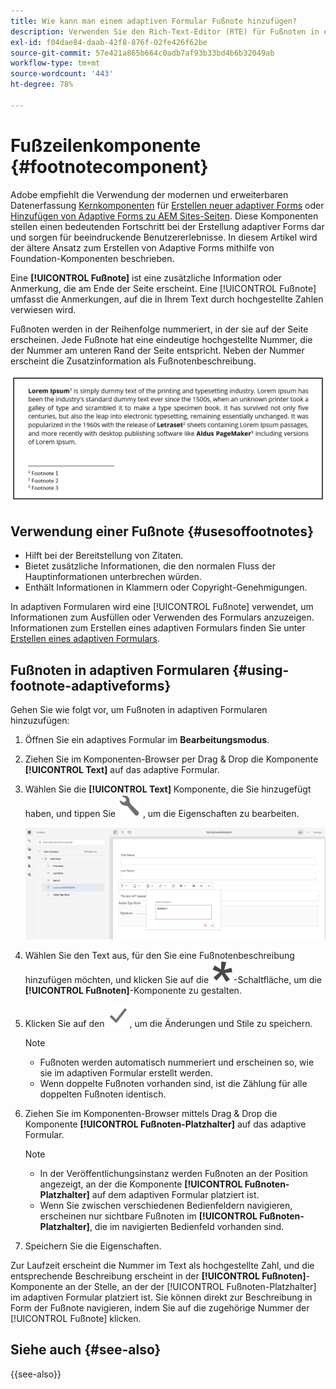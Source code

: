 ```yaml
---
title: Wie kann man einem adaptiven Formular Fußnote hinzufügen?
description: Verwenden Sie den Rich-Text-Editor (RTE) für Fußnoten in einem adaptiven Formular.
exl-id: f04dae84-daab-42f8-876f-02fe426f62be
source-git-commit: 57e421a865b664c0adb7af93b33bd4b6b32049ab
workflow-type: tm+mt
source-wordcount: '443'
ht-degree: 78%

---
```


# Fußzeilenkomponente {#footnotecomponent}

<span class="preview"> Adobe empfiehlt die Verwendung der modernen und erweiterbaren Datenerfassung [Kernkomponenten](https://experienceleague.adobe.com/docs/experience-manager-core-components/using/adaptive-forms/introduction.html?lang=de) für [Erstellen neuer adaptiver Forms](/help/forms/creating-adaptive-form-core-components.md) oder [Hinzufügen von Adaptive Forms zu AEM Sites-Seiten](/help/forms/create-or-add-an-adaptive-form-to-aem-sites-page.md). Diese Komponenten stellen einen bedeutenden Fortschritt bei der Erstellung adaptiver Forms dar und sorgen für beeindruckende Benutzererlebnisse. In diesem Artikel wird der ältere Ansatz zum Erstellen von Adaptive Forms mithilfe von Foundation-Komponenten beschrieben. </span>

Eine **[!UICONTROL Fußnote]** ist eine zusätzliche Information oder Anmerkung, die am Ende der Seite erscheint. Eine [!UICONTROL Fußnote] umfasst die Anmerkungen, auf die in Ihrem Text durch hochgestellte Zahlen verwiesen wird.

Fußnoten werden in der Reihenfolge nummeriert, in der sie auf der Seite erscheinen. Jede Fußnote hat eine eindeutige hochgestellte Nummer, die der Nummer am unteren Rand der Seite entspricht. Neben der Nummer erscheint die Zusatzinformation als Fußnotenbeschreibung.

![Fußnotenbeschreibung](/help/forms/assets/footnote_description.png)


## Verwendung einer Fußnote {#usesoffootnotes}

* Hilft bei der Bereitstellung von Zitaten.
* Bietet zusätzliche Informationen, die den normalen Fluss der Hauptinformationen unterbrechen würden.
* Enthält Informationen in Klammern oder Copyright-Genehmigungen.

In adaptiven Formularen wird eine [!UICONTROL Fußnote] verwendet, um Informationen zum Ausfüllen oder Verwenden des Formulars anzuzeigen. Informationen zum Erstellen eines adaptiven Formulars finden Sie unter [Erstellen eines adaptiven Formulars](https://experienceleague.adobe.com/docs/experience-manager-cloud-service/content/forms/create-an-adaptive-form/create-an-adaptive-form-on-forms-cs/creating-adaptive-form.html?lang=de).

## Fußnoten in adaptiven Formularen {#using-footnote-adaptiveforms}

Gehen Sie wie folgt vor, um Fußnoten in adaptiven Formularen hinzuzufügen:
1. Öffnen Sie ein adaptives Formular im **Bearbeitungsmodus**.
1. Ziehen Sie im Komponenten-Browser per Drag &amp; Drop die Komponente **[!UICONTROL Text]** auf das adaptive Formular.
1. Wählen Sie die **[!UICONTROL Text]** Komponente, die Sie hinzugefügt haben, und tippen Sie ![cmppr](assets/configure-icon.svg) , um die Eigenschaften zu bearbeiten.

   ![Fußnote in adaptiven Formularen](/help/forms/assets/footnote_rte.png)

1. Wählen Sie den Text aus, für den Sie eine Fußnotenbeschreibung hinzufügen möchten, und klicken Sie auf die  ![Stern](/help/forms/assets/asterisk.svg)-Schaltfläche, um die **[!UICONTROL Fußnoten]**-Komponente zu gestalten.

1. Klicken Sie auf den ![Haken](/help/forms/assets/save_icon.svg), um die Änderungen und Stile zu speichern.

   >[!NOTE]
   >
   >* Fußnoten werden automatisch nummeriert und erscheinen so, wie sie im adaptiven Formular erstellt werden.
   >* Wenn doppelte Fußnoten vorhanden sind, ist die Zählung für alle doppelten Fußnoten identisch.

1. Ziehen Sie im Komponenten-Browser mittels Drag &amp; Drop die Komponente **[!UICONTROL Fußnoten-Platzhalter]** auf das adaptive Formular.
   >[!NOTE]
   >
   >* In der Veröffentlichungsinstanz werden Fußnoten an der Position angezeigt, an der die Komponente **[!UICONTROL Fußnoten-Platzhalter]** auf dem adaptiven Formular platziert ist.
   >* Wenn Sie zwischen verschiedenen Bedienfeldern navigieren, erscheinen nur sichtbare Fußnoten im **[!UICONTROL Fußnoten-Platzhalter]**, die im navigierten Bedienfeld vorhanden sind.

1. Speichern Sie die Eigenschaften.

Zur Laufzeit erscheint die Nummer im Text als hochgestellte Zahl, und die entsprechende Beschreibung erscheint in der **[!UICONTROL Fußnoten]**-Komponente an der Stelle, an der der [!UICONTROL Fußnoten-Platzhalter] im adaptiven Formular platziert ist. Sie können direkt zur Beschreibung in Form der Fußnote navigieren, indem Sie auf die zugehörige Nummer der [!UICONTROL Fußnote] klicken.


## Siehe auch {#see-also}

{{see-also}}